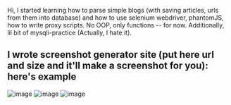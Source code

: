Hi, I started learning how to parse simple blogs (with saving articles, urls from them into database) and how to use selenium
webdriver, phantomJS, how to write proxy scripts.
No OOP, only functions -- for now. Additionally, lil bit of mysqli-practiсe (Actually, I hate it).

I wrote screenshot generator site (put here url and size and it'll make a screenshot for you): here's example
---------------------------------------
![image](https://user-images.githubusercontent.com/109919790/224245259-6622b058-3252-4264-a40e-7884c5879d92.png)
![image](https://user-images.githubusercontent.com/109919790/224245346-8079f631-e61a-458c-ba3d-3d795317efd1.png)
![image](https://user-images.githubusercontent.com/109919790/224245587-e3147483-6f7b-4005-a87e-5b70e31eeac7.png)











